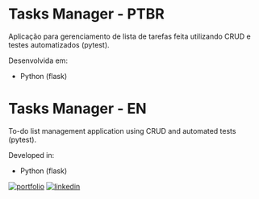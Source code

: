 # Tasks Manager - PTBR

Aplicação para gerenciamento de lista de tarefas feita utilizando CRUD e testes automatizados (pytest).

Desenvolvida em: 
- Python (flask)


# Tasks Manager - EN

To-do list management application using CRUD and automated tests (pytest).

Developed in: 
- Python (flask)  




[![portfolio](https://img.shields.io/badge/my_portfolio-000?style=for-the-badge&logo=ko-fi&logoColor=white)](https://github.com/thpgoncalves)
[![linkedin](https://img.shields.io/badge/linkedin-0A66C2?style=for-the-badge&logo=linkedin&logoColor=white)](https://www.linkedin.com/in/thiago-pereira-goncalves/)
